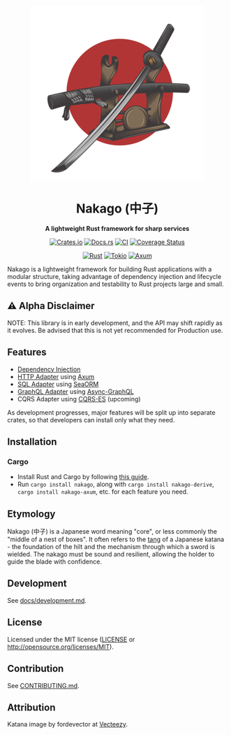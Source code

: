 <div align="center">

  <img src="https://raw.githubusercontent.com/bkonkle/nakago/main/docs/images/katana.png" width="400" alt="A katana leaning on a stand"/>

  <h1>Nakago (中子)</h1>

  <p>
    <strong>A lightweight Rust framework for sharp services</strong>
  </p>

[![Crates.io](https://img.shields.io/crates/v/nakago.svg)](https://crates.io/crates/nakago)
[![Docs.rs](https://docs.rs/nakago/badge.svg)](https://docs.rs/nakago)
[![CI](https://github.com/bkonkle/nakago/workflows/CI/badge.svg)](https://github.com/bkonkle/nakago/actions)
[![Coverage Status](https://codecov.io/gh/bkonkle/nakago/branch/main/graph/badge.svg?token=BXEZAMHVLP)](https://codecov.io/gh/bkonkle/nakago)

[![Rust](https://img.shields.io/badge/rust-2021-a72145?logo=rust&style=flat)](https://www.rust-lang.org)
[![Tokio](https://img.shields.io/badge/tokio-463103?logo=rust&style=flat)](https://tokio.rs)
[![Axum](https://img.shields.io/badge/axum-7b5312?logo=rust&style=flat)](https://crates.io/crates/axum)

</div>

Nakago is a lightweight framework for building Rust applications with a modular structure, taking advantage of dependency injection and lifecycle events to bring organization and testability to Rust projects large and small.

## ⚠️ Alpha Disclaimer

NOTE: This library is in early development, and the API may shift rapidly as it evolves. Be advised that this is not yet recommended for Production use.

## Features

- [Dependency Injection](https://bkonkle.github.io/nakago/docs/features/dependency-injection)
- [HTTP Adapter](https://bkonkle.github.io/nakago/docs/features/axum-http) using [Axum](https://github.com/tokio-rs/axum)
- [SQL Adapter](https://bkonkle.github.io/nakago/docs/features/sea-orm) using [SeaORM](https://github.com/SeaQL/sea-orm)
- [GraphQL Adapter](https://bkonkle.github.io/nakago/docs/features/async-graphql) using [Async-GraphQL](https://github.com/async-graphql/async-graphql)
- CQRS Adapter using [CQRS-ES](https://crates.io/crates/cqrs-es) (upcoming)

As development progresses, major features will be split up into separate crates, so that developers can install only what they need.

## Installation

### Cargo

- Install Rust and Cargo by following [this guide](https://www.rust-lang.org/tools/install).
- Run `cargo install nakago`, along with `cargo install nakago-derive`, `cargo install nakago-axum`, etc. for each feature you need.

## Etymology

Nakago (中子) is a Japanese word meaning "core", or less commonly the "middle of a nest of boxes". It often refers to the [tang](<https://en.wikipedia.org/wiki/Tang_(tools)>) of a Japanese katana - the foundation of the hilt and the mechanism through which a sword is wielded. The nakago must be sound and resilient, allowing the holder to guide the blade with confidence.

## Development

See [docs/development.md](https://bkonkle.github.io/nakago/docs/development).

## License

Licensed under the MIT license ([LICENSE](LICENSE) or <http://opensource.org/licenses/MIT>).

## Contribution

See [CONTRIBUTING.md](CONTRIBUTING.md).

## Attribution

Katana image by fordevector at [Vecteezy](https://www.vecteezy.com/free-vector/katana).
